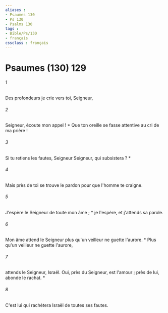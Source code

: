 ```yaml
---
aliases : 
- Psaumes 130
- Ps 130
- Psalms 130
tags : 
- Bible/Ps/130
- français
cssclass : français
---
```


# Psaumes (130) 129

###### 1
Des profondeurs je crie vers toi, Seigneur,
###### 2
Seigneur, écoute mon appel ! * Que ton oreille se fasse attentive au cri de ma prière !
###### 3
Si tu retiens les fautes, Seigneur Seigneur, qui subsistera ? *
###### 4
Mais près de toi se trouve le pardon pour que l'homme te craigne.
###### 5
J'espère le Seigneur de toute mon âme ; * je l'espère, et j'attends sa parole.
###### 6
Mon âme attend le Seigneur plus qu'un veilleur ne guette l'aurore. * Plus qu'un veilleur ne guette l'aurore,
###### 7
attends le Seigneur, Israël. Oui, près du Seigneur, est l'amour ; près de lui, abonde le rachat. *
###### 8
C'est lui qui rachètera Israël de toutes ses fautes.
